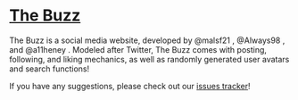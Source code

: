 # [The Buzz](http://matthewwang.me/thebuzz)

The Buzz is a social media website, developed by @malsf21 , @Always98 , and @a11heney . Modeled after Twitter, The Buzz comes with posting, following, and liking mechanics, as well as randomly generated user avatars and search functions! 

If you have any suggestions, please check out our [issues tracker](https://github.com/FYCompsci/TwitHalf/issues)!
